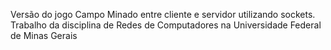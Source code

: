 Versão do jogo Campo Minado entre cliente e servidor utilizando sockets.
Trabalho da disciplina de Redes de Computadores na Universidade Federal de Minas Gerais
